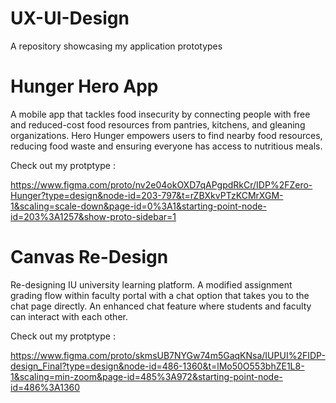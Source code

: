 # UX-UI-Design
A repository showcasing my application prototypes

    
    
# Hunger Hero App
A mobile app that tackles food insecurity by connecting people with free and reduced-cost food resources from pantries, kitchens, and gleaning organizations.
Hero Hunger empowers users to find nearby food resources, reducing food waste and ensuring everyone has access to nutritious meals.

Check out my protptype : 

https://www.figma.com/proto/nv2e04okOXD7qAPgpdRkCr/IDP%2FZero-Hunger?type=design&node-id=203-797&t=rZBXkvPTzKCMrXGM-1&scaling=scale-down&page-id=0%3A1&starting-point-node-id=203%3A1257&show-proto-sidebar=1

#   Canvas Re-Design
Re-designing IU university learning platform.
A modified assignment grading flow within faculty portal with a chat option that takes you to the chat page directly.
An enhanced chat feature where students and faculty can interact with each other.

Check out my protptype : 

https://www.figma.com/proto/skmsUB7NYGw74m5GaqKNsa/IUPUI%2FIDP-design_Final?type=design&node-id=486-1360&t=lMo50O553bhZE1L8-1&scaling=min-zoom&page-id=485%3A972&starting-point-node-id=486%3A1360

